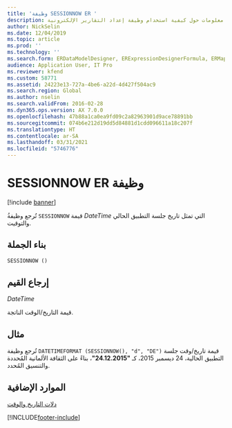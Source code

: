 ```yaml
---
title: 'وظيفة SESSIONNOW ER '
description: يوفر هذا الموضوع معلومات حول كيفية استخدام وظيفة إعداد التقارير الإلكترونية SESSIONNOW (ER).
author: NickSelin
ms.date: 12/04/2019
ms.topic: article
ms.prod: ''
ms.technology: ''
ms.search.form: ERDataModelDesigner, ERExpressionDesignerFormula, ERMappedFormatDesigner, ERModelMappingDesigner
audience: Application User, IT Pro
ms.reviewer: kfend
ms.custom: 58771
ms.assetid: 24223e13-727a-4be6-a22d-4d427f504ac9
ms.search.region: Global
ms.author: nselin
ms.search.validFrom: 2016-02-28
ms.dyn365.ops.version: AX 7.0.0
ms.openlocfilehash: 47b88a1ca0ea9fd09c2a82963901d9ace78891bb
ms.sourcegitcommit: 074b6e212d19dd5d84881d1cdd096611a18c207f
ms.translationtype: HT
ms.contentlocale: ar-SA
ms.lasthandoff: 03/31/2021
ms.locfileid: "5746776"
---
```

# <a name="sessionnow-er-function"></a>SESSIONNOW ER وظيفة

[!include [banner](../includes/banner.md)]

ُتُرجع وظيفة `SESSIONNOW` قيمة *DateTime* التي تمثل تاريخ جلسة التطبيق الحالي والتوقيت.

## <a name="syntax"></a>بناء الجملة

```vb
SESSIONNOW ()
```

## <a name="return-values"></a>إرجاع القيم

*DateTime*

قيمة التاريخ/الوقت الناتجة.

## <a name="example"></a>مثال

تُرجع وظيفة `DATETIMEFORMAT (SESSIONNOW(), "d", "DE")` قيمة تاريخ/وقت جلسة التطبيق الحالية، 24 ديسمبر 2015، كـ **"24.12.2015"**، بناءً على الثقافة الألمانية المُحددة والتنسيق المُحدد. 

## <a name="additional-resources"></a>الموارد الإضافية

[دلات التاريخ والوقت](er-functions-category-datetime.md)


[!INCLUDE[footer-include](../../../includes/footer-banner.md)]